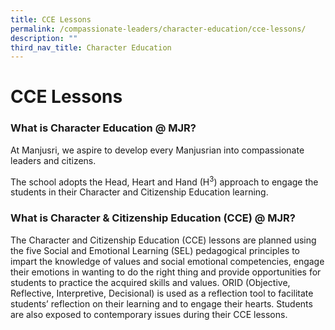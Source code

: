 ```yaml
---
title: CCE Lessons
permalink: /compassionate-leaders/character-education/cce-lessons/
description: ""
third_nav_title: Character Education
---
```

# CCE Lessons

### What is Character Education @ MJR?

At Manjusri, we aspire to develop every Manjusrian into compassionate leaders and citizens. 
 
The school adopts the Head, Heart and Hand (H<sup>3</sup>) approach to engage the students in their Character and Citizenship Education learning.


### **What is Character & Citizenship Education (CCE) @ MJR?**


The Character and Citizenship Education (CCE) lessons are planned using the five Social and Emotional Learning (SEL) pedagogical principles to impart the knowledge of values and social emotional competencies, engage their emotions in wanting to do the right thing and provide opportunities for students to practice the acquired skills and values. ORID (Objective, Reflective, Interpretive, Decisional) is used as a reflection tool to facilitate students’ reflection on their learning and to engage their hearts. Students are also exposed to contemporary issues during their CCE lessons.